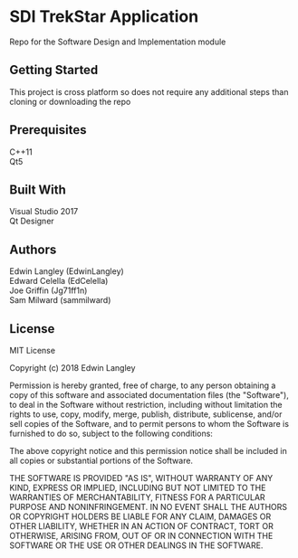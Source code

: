# SDI TrekStar Application

Repo for the Software Design and Implementation module

## Getting Started 

This project is cross platform so does not require any additional steps than cloning or downloading the repo

## Prerequisites

C++11<br />
Qt5

## Built With
Visual Studio 2017<br />
Qt Designer

## Authors
Edwin Langley (EdwinLangley)<br />
Edward Celella (EdCelella)<br />
Joe Griffin (Jg71ff1n)<br />
Sam Milward (sammilward)

## License 

MIT License

Copyright (c) 2018 Edwin Langley

Permission is hereby granted, free of charge, to any person obtaining a copy
of this software and associated documentation files (the "Software"), to deal
in the Software without restriction, including without limitation the rights
to use, copy, modify, merge, publish, distribute, sublicense, and/or sell
copies of the Software, and to permit persons to whom the Software is
furnished to do so, subject to the following conditions:

The above copyright notice and this permission notice shall be included in all
copies or substantial portions of the Software.

THE SOFTWARE IS PROVIDED "AS IS", WITHOUT WARRANTY OF ANY KIND, EXPRESS OR
IMPLIED, INCLUDING BUT NOT LIMITED TO THE WARRANTIES OF MERCHANTABILITY,
FITNESS FOR A PARTICULAR PURPOSE AND NONINFRINGEMENT. IN NO EVENT SHALL THE
AUTHORS OR COPYRIGHT HOLDERS BE LIABLE FOR ANY CLAIM, DAMAGES OR OTHER
LIABILITY, WHETHER IN AN ACTION OF CONTRACT, TORT OR OTHERWISE, ARISING FROM,
OUT OF OR IN CONNECTION WITH THE SOFTWARE OR THE USE OR OTHER DEALINGS IN THE
SOFTWARE.










